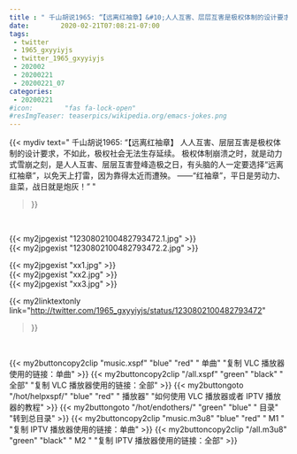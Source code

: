 ```yaml
---
title : " 千山胡说1965: “【远离红袖章】&#10;人人互害、层层互害是极权体制的设计要求，不如此，极权社会无法生存延续。&#10;极权体制崩溃之时，就是动力式雪崩之刻，是人人互害、层层互害登峰造极之日，有头脑的人一定要选择“远离红袖章”，以免天上打雷，因为靠得太近而遭殃。&#10;——“红袖章”，平日是劳动力、韭菜，战日就是炮灰！”  "
date:        2020-02-21T07:08:21-07:00
tags:
 - twitter
 - 1965_gxyyiyjs
 - twitter_1965_gxyyiyjs
 - 202002
 - 20200221
 - 20200221_07
categories:
 - 20200221
#icon:        "fas fa-lock-open"
#resImgTeaser: teaserpics/wikipedia.org/emacs-jokes.png
---
```


{{< mydiv text=" 千山胡说1965: “【远离红袖章】&#10;人人互害、层层互害是极权体制的设计要求，不如此，极权社会无法生存延续。&#10;极权体制崩溃之时，就是动力式雪崩之刻，是人人互害、层层互害登峰造极之日，有头脑的人一定要选择“远离红袖章”，以免天上打雷，因为靠得太近而遭殃。&#10;——“红袖章”，平日是劳动力、韭菜，战日就是炮灰！”  "
>}}
<br>


 {{< my2jpgexist "1230802100482793472.1.jpg" >}}<br>  {{< my2jpgexist "1230802100482793472.2.jpg" >}}<br> 

{{< my2jpgexist "xx1.jpg" >}}<br>
{{< my2jpgexist "xx2.jpg" >}}<br>
{{< my2jpgexist "xx3.jpg" >}}<br>


{{< my2linktextonly link="http://twitter.com/1965_gxyyiyjs/status/1230802100482793472"
>}}


<br>

{{< my2buttoncopy2clip "music.xspf"        "blue"   "red"    " 单曲"  "复制 VLC 播放器使用的链接：单曲" >}} {{< my2buttoncopy2clip "/all.xspf"         "green"  "black"  " 全部"  "复制 VLC 播放器使用的链接：全部" >}} {{< my2buttongoto      "/hot/helpxspf/"    "blue"   "red"    " 播放器" "如何使用 VLC 播放器或者 IPTV 播放器的教程" >}} {{< my2buttongoto      "/hot/endothers/"   "green"  "blue"   " 目录"   "转到总目录" >}} {{< my2buttoncopy2clip "music.m3u8"        "blue"   "red"    " M1 "    "复制 IPTV 播放器使用的链接：单曲" >}} {{< my2buttoncopy2clip "/all.m3u8"         "green"  "black"  " M2 "    "复制 IPTV 播放器使用的链接：全部" >}} 
